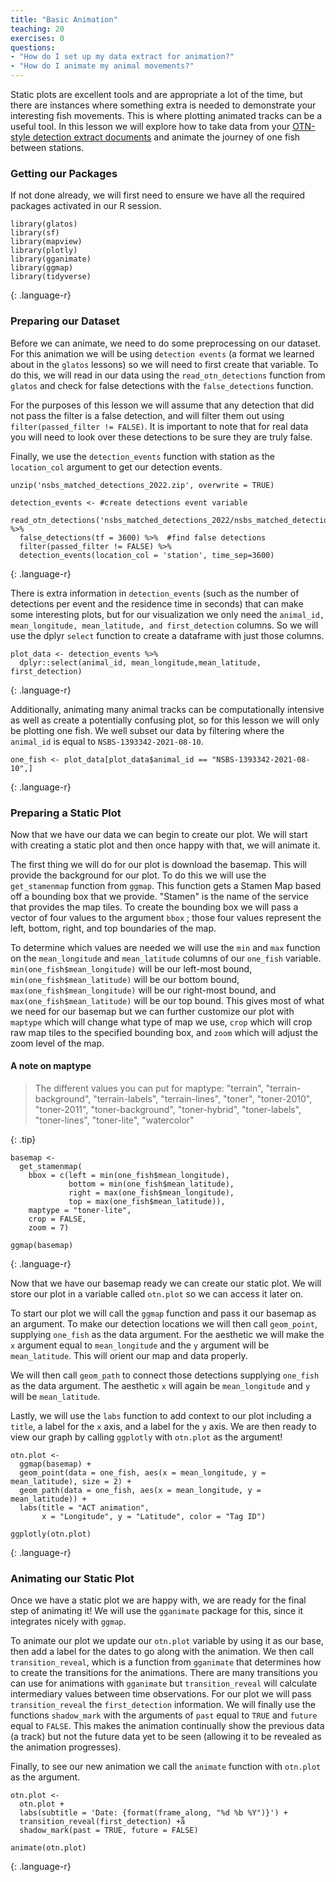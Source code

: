```yaml
---
title: "Basic Animation"
teaching: 20
exercises: 0
questions:
- "How do I set up my data extract for animation?"
- "How do I animate my animal movements?"
---
```


Static plots are excellent tools and are appropriate a lot of the time, but there are instances where something extra is needed to demonstrate your interesting fish movements. This is where plotting animated tracks can be a useful tool. In this lesson we will explore how to take data from your [OTN-style detection extract documents](https://members.oceantrack.org/data/otn-detection-extract-documentation-matched-to-animals) and animate the journey of one fish between stations.

### Getting our Packages

If not done already, we will first need to ensure we have all the required packages activated in our R session.

~~~
library(glatos)
library(sf)
library(mapview)
library(plotly)
library(gganimate)
library(ggmap)
library(tidyverse)
~~~
{: .language-r}

### Preparing our Dataset

Before we can animate, we need to do some preprocessing on our dataset. For this animation we will be using `detection events` (a format we learned about in the `glatos` lessons) so we will need to first create that variable. To do this, we will read in our data using the `read_otn_detections` function from `glatos` and check for false detections with the `false_detections` function. 

For the purposes of this lesson we will assume that any detection that did not pass the filter is a false detection, and will filter them out using `filter(passed_filter != FALSE)`. It is important to note that for real data you will need to look over these detections to be sure they are truly false. 

Finally, we use the `detection_events` function with station as the `location_col` argument to get our detection events.

~~~
unzip('nsbs_matched_detections_2022.zip', overwrite = TRUE)

detection_events <- #create detections event variable
  read_otn_detections('nsbs_matched_detections_2022/nsbs_matched_detections_2022.csv') %>%
  false_detections(tf = 3600) %>%  #find false detections
  filter(passed_filter != FALSE) %>% 
  detection_events(location_col = 'station', time_sep=3600)
~~~
{: .language-r}

There is extra information in `detection_events` (such as the number of detections per event and the residence time in seconds) that can make some interesting plots, but for our visualization we only need the `animal_id, mean_longitude, mean_latitude, and first_detection` columns. So we will use the dplyr `select` function to create a dataframe with just those columns.

~~~
plot_data <- detection_events %>% 
  dplyr::select(animal_id, mean_longitude,mean_latitude, first_detection)
~~~
{: .language-r}

Additionally, animating many animal tracks can be computationally intensive as well as create a potentially confusing plot, so for this lesson we will only be plotting one fish. We well subset our data by filtering where the `animal_id` is equal to `NSBS-1393342-2021-08-10`.

~~~
one_fish <- plot_data[plot_data$animal_id == "NSBS-1393342-2021-08-10",] 
~~~
{: .language-r}


### Preparing a Static Plot

Now that we have our data we can begin to create our plot. We will start with creating a static plot and then once happy with that, we will animate it.

The first thing we will do for our plot is download the basemap. This will provide the background for our plot. To do this we will use the `get_stamenmap` function from `ggmap`. This function gets a Stamen Map based off a bounding box that we provide. "Stamen" is the name of the service that provides the map tiles. To create the bounding box we will pass a vector of four values to the argument `bbox` ; those four values represent the left, bottom, right, and top boundaries of the map. 

To determine which values are needed we will use the `min` and `max` function on the `mean_longitude` and `mean_latitude` columns of our `one_fish` variable.  `min(one_fish$mean_longitude)` will be our left-most bound, `min(one_fish$mean_latitude)` will be our bottom bound, `max(one_fish$mean_longitude)` will be our right-most bound, and `max(one_fish$mean_latitude)` will be our top bound. This gives most of what we need for our basemap but we can further customize our plot with `maptype` which will change what type of map we use, `crop` which will crop raw map tiles to the specified bounding box, and `zoom` which will adjust the zoom level of the map.


#### A note on maptype
>  The different values you can put for maptype:
> "terrain", "terrain-background", "terrain-labels", "terrain-lines",
> "toner", "toner-2010", "toner-2011", "toner-background", "toner-hybrid",
> "toner-labels", "toner-lines", "toner-lite", "watercolor"
>
{: .tip}

~~~
basemap <- 
  get_stamenmap(
    bbox = c(left = min(one_fish$mean_longitude),
             bottom = min(one_fish$mean_latitude), 
             right = max(one_fish$mean_longitude), 
             top = max(one_fish$mean_latitude)),
    maptype = "toner-lite",
    crop = FALSE, 
    zoom = 7)

ggmap(basemap)
~~~
{: .language-r}

Now that we have our basemap ready we can create our static plot. We will store our plot in a variable called `otn.plot` so we can access it later on. 

To start our plot we will call the `ggmap` function and pass it our basemap as an argument. To make our detection locations we will then call `geom_point`, supplying `one_fish` as the data argument. For the aesthetic we will make the `x` argument equal to `mean_longitude` and the `y` argument will be `mean_latitude`. This will orient our map and data properly.

We will then call `geom_path` to connect those detections supplying `one_fish` as the data argument. The aesthetic `x` will again be  `mean_longitude` and `y` will be `mean_latitude`. 

Lastly, we will use the `labs` function to add context to our plot including a `title`, a label for the `x` axis, and a label for the `y` axis. We are then ready to view our graph by calling `ggplotly` with `otn.plot` as the argument!

~~~
otn.plot <-
  ggmap(basemap) +
  geom_point(data = one_fish, aes(x = mean_longitude, y = mean_latitude), size = 2) +
  geom_path(data = one_fish, aes(x = mean_longitude, y = mean_latitude)) +
  labs(title = "ACT animation",
       x = "Longitude", y = "Latitude", color = "Tag ID")

ggplotly(otn.plot)
~~~
{: .language-r}

### Animating our Static Plot

Once we have a static plot we are happy with, we are ready for the final step of animating it! We will use the `gganimate` package for this, since it integrates nicely with `ggmap`.

To animate our plot we update our `otn.plot` variable by using it as our base, then add a label for the dates to go along with the animation. We then call `transition_reveal`, which is a function from `gganimate` that determines how to create the transitions for the animations. There are many transitions you can use for animations with `gganimate` but `transition_reveal` will calculate intermediary values between time observations. For our plot we will pass `transition_reveal` the `first_detection` information. We will finally use the functions `shadow_mark` with the arguments of `past` equal to  `TRUE` and `future` equal to `FALSE`. This makes the animation continually show the previous data (a track) but not the future data yet to be seen (allowing it to be revealed as the animation progresses). 

Finally, to see our new animation we call the `animate` function with  `otn.plot` as the argument.

~~~
otn.plot <-
  otn.plot +
  labs(subtitle = 'Date: {format(frame_along, "%d %b %Y")}') +
  transition_reveal(first_detection) +å
  shadow_mark(past = TRUE, future = FALSE)

animate(otn.plot)
~~~
{: .language-r}

